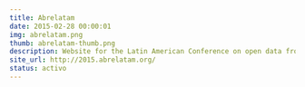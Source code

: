 ```yaml
---
title: Abrelatam
date: 2015-02-28 00:00:01
img: abrelatam.png
thumb: abrelatam-thumb.png
description: Website for the Latin American Conference on open data from September 7 and 8 in Santiago, Chile. An open meeting, for an open region.
site_url: http://2015.abrelatam.org/
status: activo
---
```

